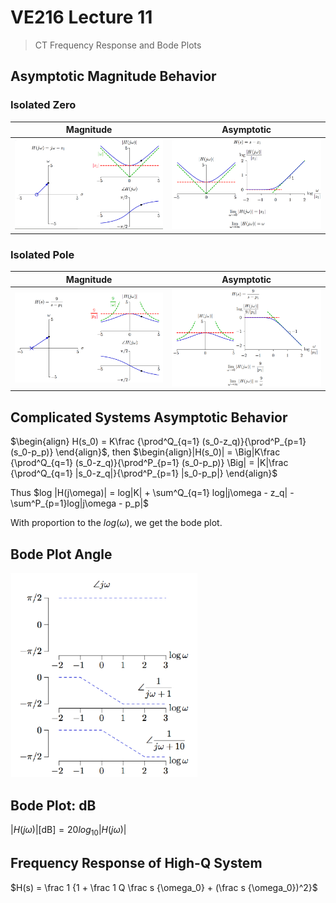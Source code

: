 # VE216 Lecture 11

>   CT Frequency Response and Bode Plots

## Asymptotic Magnitude Behavior

### Isolated Zero

| Magnitude                                | Asymptotic                               |
| ---------------------------------------- | ---------------------------------------- |
| <img src="./ve216_note_pic/l11mz.png" alt="Drawing" style="width: 300px;"/> | <img src="./ve216_note_pic/l11az.png" alt="Drawing" style="width: 300px;"/> |

### Isolated Pole 

| Magnitude                                | Asymptotic                               |
| ---------------------------------------- | ---------------------------------------- |
| <img src="./ve216_note_pic/l11mp.png" alt="Drawing" style="width: 300px;"/> | <img src="./ve216_note_pic/l11bp.png" alt="Drawing" style="width: 300px;"/> |

## Complicated Systems Asymptotic Behavior

$\begin{align} H(s_0) = K\frac {\prod^Q_{q=1} (s_0-z_q)}{\prod^P_{p=1} (s_0-p_p)} \end{align}$, then $\begin{align}|H(s_0)| = \Big|K\frac {\prod^Q_{q=1} (s_0-z_q)}{\prod^P_{p=1} (s_0-p_p)} \Big| = |K|\frac {\prod^Q_{q=1} |s_0-z_q|}{\prod^P_{p=1} |s_0-p_p|}  \end{align}$

Thus $log |H(j\omega)| = log|K| + \sum^Q_{q=1} log|j\omega - z_q| - \sum^P_{p=1}log|j\omega - p_p|$

With proportion to the $log (\omega)$, we get the bode plot.

<div style="page-break-after: always;"></div>

## Bode Plot Angle

<img src="./ve216_note_pic/l11bang.png" alt="Drawing" style="width: 300px;"/>

## Bode Plot: dB

$|H(j\omega)|\text{[dB]} = 20log_{10}|H(j\omega)|$

## Frequency Response of High-Q System

$H(s) = \frac 1 {1 + \frac 1 Q \frac s {\omega_0} + (\frac s {\omega_0})^2}$

